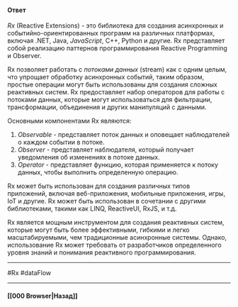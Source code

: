 #### Ответ

*Rx* (Reactive Extensions) - это библиотека для создания асинхронных и событийно-ориентированных программ на различных платформах, включая .NET, Java, *JavaScript*, C++, Python и другие. Rx представляет собой реализацию паттернов программирования Reactive Programming и Observer.

Rx позволяет работать с *потоками данных* (stream) как с одним целым, что упрощает обработку асинхронных событий, таким образом, простые операции могут быть использованы для создания сложных реактивных систем. Rx предоставляет набор операторов для работы с потоками данных, которые могут использоваться для фильтрации, трансформации, объединения и других манипуляций с данными.

Основными компонентами Rx являются:

1. *Observable* - представляет поток данных и оповещает наблюдателей о каждом событии в потоке.
2. *Observer* - представляет наблюдателя, который получает уведомления об изменениях в потоке данных.
3. *Operator* - представляет функцию, которая применяется к потоку данных, чтобы выполнить определенную операцию.

Rx может быть использован для создания различных типов приложений, включая веб-приложения, мобильные приложения, игры, IoT и другие. Rx может быть использован в сочетании с другими библиотеками, такими как LINQ, ReactiveUI, RxJS, и т.д.

Rx является мощным инструментом для создания реактивных систем, которые могут быть более эффективными, гибкими и легко масштабируемыми, чем традиционные асинхронные системы. Однако, использование Rx может требовать от разработчиков определенного уровня знаний и понимания реактивного программирования.

___
#Rx #dataFlow 

___

#### [[000 Browser|Назад]]